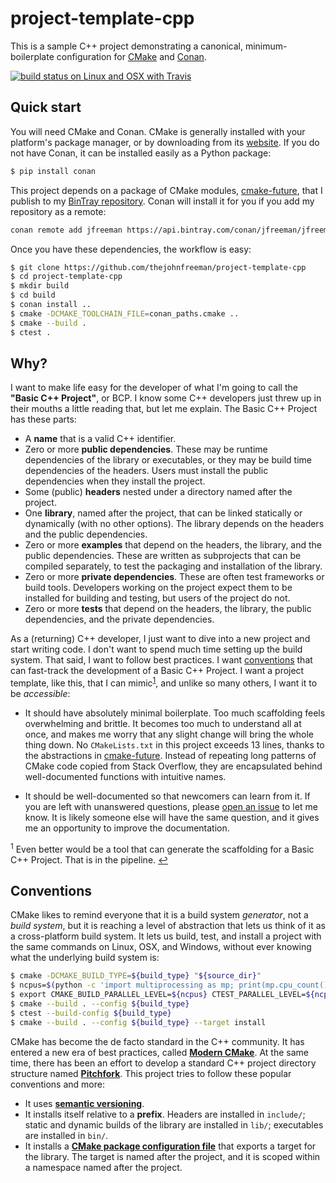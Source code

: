 # project-template-cpp

This is a sample C++ project demonstrating a canonical, minimum-boilerplate
configuration for [CMake][] and [Conan][].

[CMake]: https://cmake.org/cmake/help/latest/manual/cmake.1.html
[Conan]: https://docs.conan.io/

[![build status on Linux and OSX with Travis](https://travis-ci.org/thejohnfreeman/project-template-cpp.svg?branch=master)](https://travis-ci.org/thejohnfreeman/project-template-cpp)


## Quick start

You will need CMake and Conan. CMake is generally installed with your
platform's package manager, or by downloading from its [website][2].
If you do not have Conan, it can be installed easily as a Python package:

```sh
$ pip install conan
```

This project depends on a package of CMake modules, [cmake-future][], that
I publish to my [BinTray repository][1].
Conan will install it for you if you add my repository as a remote:

[cmake-future]: https://github.com/thejohnfreeman/cmake-future

```sh
conan remote add jfreeman https://api.bintray.com/conan/jfreeman/jfreeman
```

Once you have these dependencies, the workflow is easy:

```sh
$ git clone https://github.com/thejohnfreeman/project-template-cpp
$ cd project-template-cpp
$ mkdir build
$ cd build
$ conan install ..
$ cmake -DCMAKE_TOOLCHAIN_FILE=conan_paths.cmake ..
$ cmake --build .
$ ctest .
```


## Why?

I want to make life easy for the developer of what I'm going to call the
**"Basic C++ Project"**, or BCP. I know some C++ developers just threw up in
their mouths a little reading that, but let me explain.
The Basic C++ Project has these parts:

- A **name** that is a valid C++ identifier.
- Zero or more **public dependencies**. These may be runtime dependencies of
  the library or executables, or they may be build time dependencies of the
  headers. Users must install the public dependencies when they install the
  project.
- Some (public) **headers** nested under a directory named after the project.
- One **library**, named after the project, that can be linked statically or
  dynamically (with no other options). The library depends on the headers and
  the public dependencies.
- Zero or more **examples** that depend on the headers, the library,
  and the public dependencies. These are written as subprojects that can be
  compiled separately, to test the packaging and installation of the library.
- Zero or more **private dependencies**. These are often test frameworks or
  build tools. Developers working on the project expect them to be installed
  for building and testing, but users of the project do not.
- Zero or more **tests** that depend on the headers, the library, the
  public dependencies, and the private dependencies.

As a (returning) C++ developer, I just want to dive into a new project and
start writing code.
I don't want to spend much time setting up the build system.
That said, I want to follow best practices. I want
[conventions](https://en.wikipedia.org/wiki/Convention_over_configuration)
that can fast-track the development of a Basic C++ Project.
I want a project template, like this, that I can mimic<sup id="ref-generator"
name="ref-generator">[1](#fn-generator)</sup>, and unlike so many others,
I want it to be *accessible*:

- It should have absolutely minimal boilerplate. Too much scaffolding feels
  overwhelming and brittle. It becomes too much to understand all at once, and
  makes me worry that any slight change will bring the whole thing down.
  No `CMakeLists.txt` in this project exceeds 13 lines, thanks to the
  abstractions in [cmake-future][]. Instead of repeating long patterns of
  CMake code copied from Stack Overflow, they are encapsulated behind
  well-documented functions with intuitive names.

- It should be well-documented so that newcomers can learn from it.
  If you are left with unanswered questions, please [open an
  issue](https://github.com/thejohnfreeman/project-template-cpp/issues/new) to
  let me know. It is likely someone else will have the same question, and it
  gives me an opportunity to improve the documentation.


<sup id="fn-generator" name="fn-generator">1</sup>
Even better would be a tool that can generate the scaffolding for
a Basic C++ Project. That is in the pipeline.
[↩](#ref-generator)


## Conventions

CMake likes to remind everyone that it is a build system *generator*, not
a *build system*, but it is reaching a level of abstraction that lets us
think of it as a cross-platform build system. It lets us build, test, and
install a project with the same commands on Linux, OSX, and Windows, without
ever knowing what the underlying build system is:

```sh
$ cmake -DCMAKE_BUILD_TYPE=${build_type} "${source_dir}"
$ ncpus=$(python -c 'import multiprocessing as mp; print(mp.cpu_count())')
$ export CMAKE_BUILD_PARALLEL_LEVEL=${ncpus} CTEST_PARALLEL_LEVEL=${ncpus}
$ cmake --build . --config ${build_type}
$ ctest --build-config ${build_type}
$ cmake --build . --config ${build_type} --target install
```

CMake has become the de facto standard in the C++ community. It has entered
a new era of best practices, called **[Modern CMake][]**. At the same time,
there has been an effort to develop a standard C++ project directory structure
named **[Pitchfork][]**. This project tries to follow these popular
conventions and more:

[Modern CMake]: https://www.youtube.com/watch?v=bsXLMQ6WgIk
[Pitchfork]: https://github.com/vector-of-bool/pitchfork

- It uses **[semantic versioning](https://semver.org/)**.
- It installs itself relative to a **prefix**. Headers are
  installed in ``include/``; static and dynamic builds of the library are
  installed in ``lib/``; executables are installed in ``bin/``.
- It installs a **[CMake package configuration file][3]** that exports
  a target for the library. The target is named after the project, and it is
  scoped within a namespace named after the project.


[1]: https://bintray.com/jfreeman/jfreeman
[2]: https://cmake.org/install/
[3]: https://cmake.org/cmake/help/latest/manual/cmake-packages.7.html#package-configuration-file

